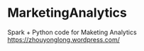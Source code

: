 # MarketingAnalytics
Spark + Python code for Maketing Analytics
https://zhouyonglong.wordpress.com/
